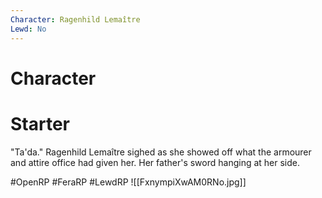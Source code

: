 ```yaml
---
Character: Ragenhild Lemaître
Lewd: No
---
```

# Character


# Starter
"Ta'da." Ragenhild Lemaître sighed as she showed off what the armourer and attire office had given her. Her father's sword hanging at her side.

#OpenRP #FeraRP #LewdRP
![[FxnympiXwAM0RNo.jpg]]